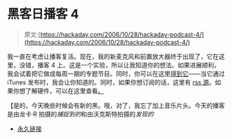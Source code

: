 # 黑客日播客 4

> 原文:[https://hackaday.com/2006/10/28/hackaday-podcast-4/](https://hackaday.com/2006/10/28/hackaday-podcast-4/)

我一直在考虑让播客复活。现在，我的新麦克风和前置放大器终于出现了，它在这里，没错，播客 4 上。这是一个实验，所以让我知道你的想法。如果进展顺利，我会试着把它做成每周一期的专题节目。同时，你可以在这里[得到它](http://hackaday.com/podcasts/had-4-final.mp3)——当它通过 iTunes 发布时，我会让你知道的。同时，如果你想订阅的话，这里有 [rss 源](http://podcasts.hackaday.com/rss.xml)。如果你想了解硬件，可以在这里查看[。](http://biobug.org/podcasting/)

【是的，今天晚些时候会有新的黑。哦，对了，我忘了加上音乐片头。今天的播客是由龙卡·R 拍摄的*捕捉到的*和由沃克斯特拍摄的*发现的*

*   [永久链接](http://hackaday.com/podcasts/had-4-final.mp3)
